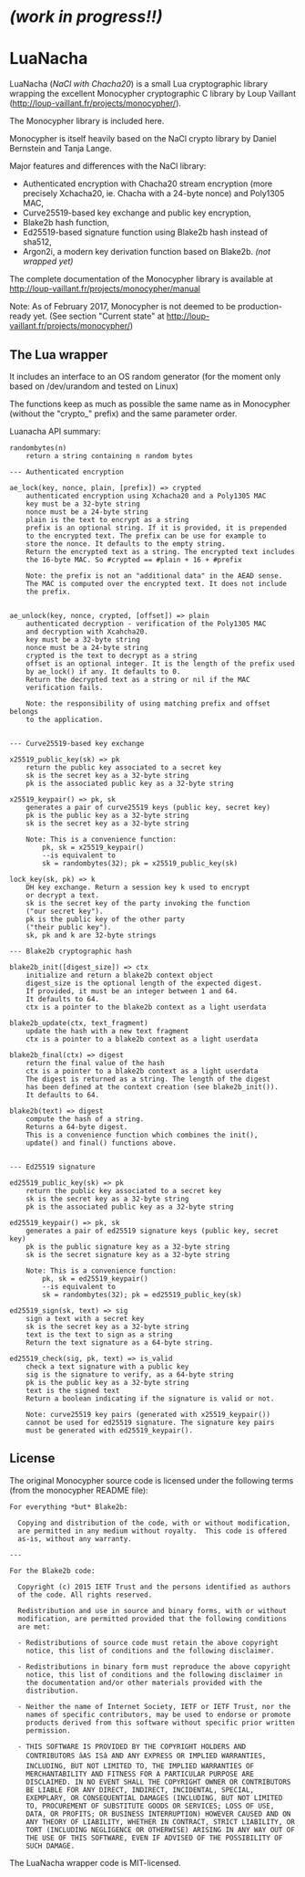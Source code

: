 # *(work in progress!!)*

# LuaNacha

LuaNacha (*NaCl with Chacha20*) is a small Lua cryptographic library wrapping the excellent Monocypher cryptographic C library by Loup Vaillant (http://loup-vaillant.fr/projects/monocypher/).

The Monocypher library is included here.

Monocypher is itself heavily based on the NaCl crypto library by Daniel Bernstein and Tanja Lange.

Major features and differences with the NaCl library:

* Authenticated encryption with Chacha20 stream encryption (more precisely Xchacha20, ie. Chacha with a 24-byte nonce) and Poly1305 MAC, 
* Curve25519-based key exchange and public key encryption,
* Blake2b hash function,
* Ed25519-based signature function using Blake2b hash instead of sha512,
* Argon2i, a modern key derivation function based on Blake2b. *(not wrapped yet)*

The complete documentation of the Monocypher library is available at http://loup-vaillant.fr/projects/monocypher/manual

Note:  As of February 2017, Monocypher is not deemed to be production-ready yet. (See section "Current state" at http://loup-vaillant.fr/projects/monocypher/)

## The Lua wrapper

It includes an interface to an OS random generator (for the moment only based on /dev/urandom and tested on Linux)

The functions keep as much as possible the same name as in  Monocypher 
(without the "crypto_" prefix) and the same parameter order.

Luanacha API summary:

```
randombytes(n)
	return a string containing n random bytes
	
--- Authenticated encryption

ae_lock(key, nonce, plain, [prefix]) => crypted
	authenticated encryption using Xchacha20 and a Poly1305 MAC
	key must be a 32-byte string
	nonce must be a 24-byte string
	plain is the text to encrypt as a string
	prefix is an optional string. If it is provided, it is prepended 
	to the encrypted text. The prefix can be use for example to 
	store the nonce. It defaults to the empty string.
	Return the encrypted text as a string. The encrypted text includes 
	the 16-byte MAC. So #crypted == #plain + 16 + #prefix
	
	Note: the prefix is not an "additional data" in the AEAD sense.
	The MAC is computed over the encrypted text. It does not include 
	the prefix.


ae_unlock(key, nonce, crypted, [offset]) => plain
	authenticated decryption - verification of the Poly1305 MAC
	and decryption with Xcahcha20.
	key must be a 32-byte string
	nonce must be a 24-byte string
	crypted is the text to decrypt as a string
	offset is an optional integer. It is the length of the prefix used 
	by ae_lock() if any. It defaults to 0.
	Return the decrypted text as a string or nil if the MAC 
	verification fails.
	
	Note: the responsibility of using matching prefix and offset belongs 
	to the application.
	

--- Curve25519-based key exchange

x25519_public_key(sk) => pk
	return the public key associated to a secret key
	sk is the secret key as a 32-byte string
	pk is the associated public key as a 32-byte string

x25519_keypair() => pk, sk
	generates a pair of curve25519 keys (public key, secret key)
	pk is the public key as a 32-byte string
	sk is the secret key as a 32-byte string
	
	Note: This is a convenience function:
		pk, sk = x25519_keypair()
		--is equivalent to
		sk = randombytes(32); pk = x25519_public_key(sk)

lock_key(sk, pk) => k
	DH key exchange. Return a session key k used to encrypt 
	or decrypt a text.
	sk is the secret key of the party invoking the function 
	("our secret key"). 
	pk is the public key of the other party 
	("their public key").
	sk, pk and k are 32-byte strings

--- Blake2b cryptographic hash

blake2b_init([digest_size]) => ctx
	initialize and return a blake2b context object
	digest_size is the optional length of the expected digest. 
	If provided, it must be an integer between 1 and 64.
	It defaults to 64.
	ctx is a pointer to the blake2b context as a light userdata

blake2b_update(ctx, text_fragment)
	update the hash with a new text fragment
	ctx is a pointer to a blake2b context as a light userdata

blake2b_final(ctx) => digest
	return the final value of the hash
	ctx is a pointer to a blake2b context as a light userdata
	The digest is returned as a string. The length of the digest
	has been defined at the context creation (see blake2b_init()).
	It defaults to 64.

blake2b(text) => digest
	compute the hash of a string. 
	Returns a 64-byte digest.
	This is a convenience function which combines the init(), 
	update() and final() functions above.


--- Ed25519 signature

ed25519_public_key(sk) => pk
	return the public key associated to a secret key
	sk is the secret key as a 32-byte string
	pk is the associated public key as a 32-byte string

ed25519_keypair() => pk, sk
	generates a pair of ed25519 signature keys (public key, secret key)
	pk is the public signature key as a 32-byte string
	sk is the secret signature key as a 32-byte string

	Note: This is a convenience function:
		pk, sk = ed25519_keypair()
		--is equivalent to
		sk = randombytes(32); pk = ed25519_public_key(sk)

ed25519_sign(sk, text) => sig
	sign a text with a secret key
	sk is the secret key as a 32-byte string
	text is the text to sign as a string
	Return the text signature as a 64-byte string.

ed25519_check(sig, pk, text) => is_valid
	check a text signature with a public key
	sig is the signature to verify, as a 64-byte string
	pk is the public key as a 32-byte string
	text is the signed text
	Return a boolean indicating if the signature is valid or not.
	
	Note: curve25519 key pairs (generated with x25519_keypair())
	cannot be used for ed25519 signature. The signature key pairs 
	must be generated with ed25519_keypair().

```


## License

The original Monocypher source code is licensed under the following terms (from the monocypher README file):

```
For everything *but* Blake2b:

  Copying and distribution of the code, with or without modification,
  are permitted in any medium without royalty.  This code is offered
  as-is, without any warranty.

---

For the Blake2b code:

  Copyright (c) 2015 IETF Trust and the persons identified as authors
  of the code. All rights reserved.

  Redistribution and use in source and binary forms, with or without
  modification, are permitted provided that the following conditions
  are met:

  - Redistributions of source code must retain the above copyright
    notice, this list of conditions and the following disclaimer.

  - Redistributions in binary form must reproduce the above copyright
    notice, this list of conditions and the following disclaimer in
    the documentation and/or other materials provided with the
    distribution.

  - Neither the name of Internet Society, IETF or IETF Trust, nor the
    names of specific contributors, may be used to endorse or promote
    products derived from this software without specific prior written
    permission.

  - THIS SOFTWARE IS PROVIDED BY THE COPYRIGHT HOLDERS AND
    CONTRIBUTORS âAS ISâ AND ANY EXPRESS OR IMPLIED WARRANTIES,
    INCLUDING, BUT NOT LIMITED TO, THE IMPLIED WARRANTIES OF
    MERCHANTABILITY AND FITNESS FOR A PARTICULAR PURPOSE ARE
    DISCLAIMED. IN NO EVENT SHALL THE COPYRIGHT OWNER OR CONTRIBUTORS
    BE LIABLE FOR ANY DIRECT, INDIRECT, INCIDENTAL, SPECIAL,
    EXEMPLARY, OR CONSEQUENTIAL DAMAGES (INCLUDING, BUT NOT LIMITED
    TO, PROCUREMENT OF SUBSTITUTE GOODS OR SERVICES; LOSS OF USE,
    DATA, OR PROFITS; OR BUSINESS INTERRUPTION) HOWEVER CAUSED AND ON
    ANY THEORY OF LIABILITY, WHETHER IN CONTRACT, STRICT LIABILITY, OR
    TORT (INCLUDING NEGLIGENCE OR OTHERWISE) ARISING IN ANY WAY OUT OF
    THE USE OF THIS SOFTWARE, EVEN IF ADVISED OF THE POSSIBILITY OF
    SUCH DAMAGE.
```
The LuaNacha wrapper code is MIT-licensed.



